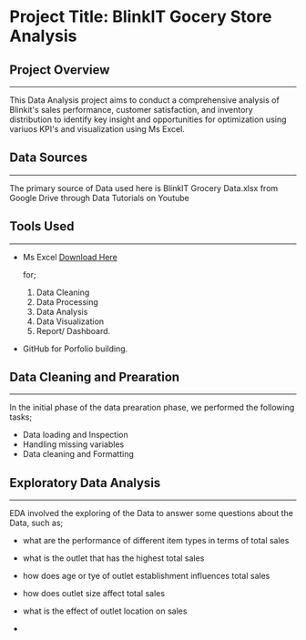 # Project Title: BlinkIT Gocery Store Analysis

## Project Overview
___
This Data Analysis project aims to conduct a comprehensive analysis of Blinkit's sales performance, customer satisfaction, and inventory distribution to identify key insight and opportunities for optimization using variuos KPI's and visualization using Ms Excel. 

## Data Sources
___
The primary source of Data used here is BlinkIT Grocery Data.xlsx from Google Drive through Data Tutorials on Youtube

## Tools Used
___
- Ms Excel [Download Here](https://www.microsoft.com)

  for;
  1. Data Cleaning
  2. Data Processing
  3. Data Analysis
  4. Data Visualization
  5. Report/ Dashboard.
  
- GitHub for Porfolio building.

## Data Cleaning and Prearation
___
In the initial phase of the data prearation phase, we performed the following tasks;
- Data loading and Inspection
- Handling missing variables
- Data cleaning and Formatting

## Exploratory Data Analysis
___
EDA involved the exploring of the Data to answer some questions about the Data, such as;
- what are the performance of different item types in terms of total sales
- what is the outlet that has the highest total sales
- how does age or tye of outlet establishment influences total sales
- how does outlet size affect total sales
- what is the effect of outlet location on sales

- 
